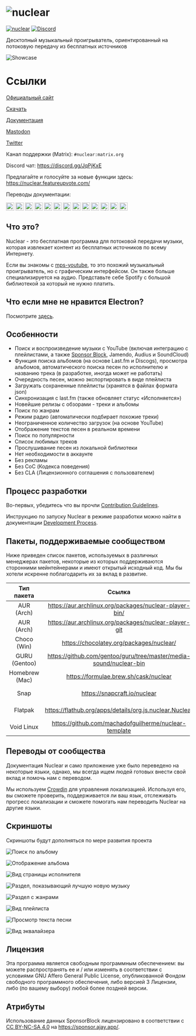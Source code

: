 # ![nuclear](https://i.imgur.com/oT1006i.png)
[![nuclear](https://snapcraft.io//nuclear/badge.svg)](https://snapcraft.io/nuclear) [![Discord](https://img.shields.io/badge/Discord-7289DA?style=for-the-badge&logo=discord&logoColor=white)](https://discord.gg/JqPjKxE)

Десктопный музыкальный проигрыватель, ориентированный на потоковую передачу из бесплатных источников

![Showcase](https://i.imgur.com/8qHu66J.png)

# Ссылки

[Официальный сайт](https://nuclear.js.org)

[Скачать](https://github.com/nukeop/nuclear/releases)

[Документация](https://nukeop.gitbook.io/nuclear/)

[Mastodon](https://fosstodon.org/@nuclearplayer)

[Twitter](https://twitter.com/nuclear_player)

Канал поддержки (Matrix): `#nuclear:matrix.org`

Discord чат: https://discord.gg/JqPjKxE

Предлагайте и голосуйте за новые функции здесь: https://nuclear.featureupvote.com/

Переводы документации:

<kbd>[<img title="Deutsch" alt="Deutsch" src="https://cdn.staticaly.com/gh/hjnilsson/country-flags/master/svg/de.svg" width="22">](docs/README-de.md)</kbd>
<kbd>[<img title="Português" alt="Português" src="https://cdn.staticaly.com/gh/hjnilsson/country-flags/master/svg/br.svg" width="22">](docs/README-ptbr.md)</kbd>
<kbd>[<img title="Svenska" alt="Svenska" src="https://cdn.staticaly.com/gh/hjnilsson/country-flags/master/svg/se.svg" width="22">](docs/README-se.md)</kbd>
<kbd>[<img title="English" alt="English" src="https://cdn.staticaly.com/gh/hjnilsson/country-flags/master/svg/us.svg" width="22">](README.md)</kbd>
<kbd>[<img title="Hebrew" alt="Hebrew" src="https://cdn.staticaly.com/gh/hjnilsson/country-flags/master/svg/il.svg" width="22">](docs/README-he.md)</kbd>
<kbd>[<img title="Italiano" alt="Italiano" src="https://cdn.staticaly.com/gh/hjnilsson/country-flags/master/svg/it.svg" width="22">](docs/README-it.md)</kbd>
<kbd>[<img title="Türkçe" alt="Türkçe" src="https://cdn.staticaly.com/gh/hjnilsson/country-flags/master/svg/tr.svg" width="22">](docs/README-tr.md)</kbd>
<kbd>[<img title="Español" alt="Español" src="https://cdn.staticaly.com/gh/hjnilsson/country-flags/master/svg/es.svg" width="22">](docs/README-es.md)</kbd>
<kbd>[<img title="Indonesia" alt="Indonesia" src="https://cdn.staticaly.com/gh/hjnilsson/country-flags/master/svg/id.svg" width="22">](docs/README-id.md)</kbd>
<kbd>[<img title="Français" alt="Français" src="https://cdn.staticaly.com/gh/hjnilsson/country-flags/master/svg/fr.svg" width="22">](docs/README-fr.md)</kbd>
<kbd>[<img title="Chinese" alt="Chinese" src="https://cdn.staticaly.com/gh/hjnilsson/country-flags/master/svg/cn.svg" width="22">](docs/README-zh-cn.md)</kbd>
<kbd>[<img title="Russian" alt="Russian" src="https://cdn.staticaly.com/gh/hjnilsson/country-flags/master/svg/ru.svg" width="22">](docs/README-ru.md)</kbd>
<kbd>[<img title="Polski" alt="Polski" src="https://cdn.staticaly.com/gh/hjnilsson/country-flags/master/svg/pl.svg" width="22">](docs/README-pl.md)</kbd>

## Что это?
Nuclear - это бесплатная программа для потоковой передачи музыки, которая извлекает контент из бесплатных источников по всему Интернету.

Если вы знакомы с [mps-youtube](https://github.com/mps-youtube/mps-youtube), то это похожий музыкальный проигрыватель, но с графическим интерфейсом.
Он также больше специализируется на аудио. Представьте себе Spotify с большой библиотекой за который не нужно платить.

## Что если мне не нравится Electron?
Посмотрите [здесь](docs/electron-ru.md).

## Особенности

- Поиск и воспроизведение музыки с YouTube (включая интеграцию с плейлистами, а также [Sponsor Block](https://sponsor.ajay.app/), Jamendo, Audius и SoundCloud)
- Функция поиска альбомов (на основе Last.fm и Discogs), просмотра альбомов, автоматического поиска песен по исполнителю и названию трека (в разработке, иногда может не работать)
- Очередность песен, можно экспортировать в виде плейлиста
- Загружать сохраненные плейлисты (хранятся в файлах формата json)
- Синхронизация с last.fm (также обновляет статус «Исполняется»)
- Новейшие релизы с обзорами - треки и альбомы
- Поиск по жанрам
- Режим радио (автоматически подбирает похожие треки)
- Неограниченное количество загрузок (на основе YouTube)
- Отображение текстов песен в реальном времени
- Поиск по популярности
- Список любимых треков
- Прослушивание песен из локальной библиотеки
- Нет необходимости в аккаунте
- Без рекламы
- Без CoC (Кодекса поведения)
- Без CLA (Лицензионного соглашения с пользователем)

## Процесс разработки

Во-первых, убедитесь что вы прочли [Contribution Guidelines](https://nukeop.gitbook.io/nuclear/contributing/contribution-guidelines).

Инструкцию по запуску Nuclear в режиме разработки можно найти в документации [Development Process](https://nukeop.gitbook.io/nuclear/developer-resources/development-process).

## Пакеты, поддерживаемые сообществом

Ниже приведен список пакетов, используемых в различных менеджерах пакетов, некоторые из которых поддерживаются сторонними мейнтейнерами и имеют открытый исходный код.
Мы бы хотели искренне поблагодарить их за вклад в развитие.

|   Тип пакета   |                               Ссылка                               |                        Мейнтейнер                         |                Метод установки                 |
|:--------------:|:------------------------------------------------------------------:|:---------------------------------------------------------:|:----------------------------------------------:|
|   AUR (Arch)   |       https://aur.archlinux.org/packages/nuclear-player-bin/       |            [nukeop](https://github.com/nukeop)            |           yay -s nuclear-player-bin            |
|   AUR (Arch)   |       https://aur.archlinux.org/packages/nuclear-player-git        |            [nukeop](https://github.com/nukeop)            |           yay -s nuclear-player-git            |
|  Choco (Win)   |              https://chocolatey.org/packages/nuclear/              |       [JourneyOver](https://github.com/JourneyOver)       |             choco install nuclear              |
| GURU (Gentoo)  | https://github.com/gentoo/guru/tree/master/media-sound/nuclear-bin |                         Orphaned                          |               emerge nuclear-bin               |
| Homebrew (Mac) |               https://formulae.brew.sh/cask/nuclear                |                         Homebrew                          |          brew install --cask nuclear           |
|      Snap      |                    https://snapcraft.io/nuclear                    |            [nukeop](https://github.com/nukeop)            |           sudo snap install nuclear            |
|    Flatpak     |      https://flathub.org/apps/details/org.js.nuclear.Nuclear       |            [nukeop](https://github.com/nukeop)            | flatpak install flathub org.js.nuclear.Nuclear |
|   Void Linux   |       https://github.com/machadofguilherme/nuclear-template        | [machadofguilherme](https://github.com/machadofguilherme) |                   See readme                   


## Переводы от сообщества
Документация Nuclear и само приложение уже было переведено на некоторые языки, однако, мы всегда ищем людей готовых внести свой вклад и помочь нам с переводом.

Мы используем [Crowdin](https://crowdin.com/project/nuclear) для управления локализацией. Используя его, вы сможете проверить, поддерживается ли ваш язык, отслеживать прогресс локализации и сможете помогать нам переводить Nuclear на другие языки.

## Скриншоты
Скриншоты будут дополняться по мере развития проекта

![Поиск по альбому](https://i.imgur.com/idFVnAF.png)

![Отображение альбома](https://i.imgur.com/Kvzo3q7.png)

![Вид страницы исполнителя](https://i.imgur.com/imBLYl3.png)

![Раздел, показывающий лучшую новую музыку](https://i.imgur.com/bMDrR4M.png)

![Раздел с жанрами](https://i.imgur.com/g0aCmKx.png)

![Вид плейлиста](https://i.imgur.com/2VMXHDC.png)

![Просмотр текста песни](https://i.imgur.com/7e3DJKJ.png)

![Вид эквалайзера](https://i.imgur.com/WreRL0w.png)

## Лицензия

Эта программа является свободным программным обеспечением: вы можете распространять ее и / или изменять в соответствии с условиями GNU Affero General Public License, опубликованной Фондом свободного программного обеспечения, либо версией 3 Лицензии, либо (по вашему выбору) любой более поздней версии.

## Атрибуты
Использование данных SponsorBlock лицензировано в соответствии с [CC BY-NC-SA 4.0](https://creativecommons.org/licenses/by-nc-sa/4.0/) на https://sponsor.ajay.app/.